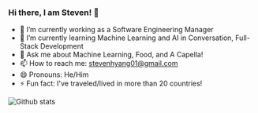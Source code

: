 ### Hi there, I am Steven! 👋

- 🔭 I’m currently working as a Software Engineering Manager
- 🌱 I’m currently learning Machine Learning and AI in Conversation, Full-Stack Development
- 💬 Ask me about Machine Learning, Food, and A Capella!
- 📫 How to reach me: stevenhyang01@gmail.com
- 😄 Pronouns: He/Him
- ⚡ Fun fact: I've traveled/lived in more than 20 countries!


![Github stats](https://github-readme-stats.vercel.app/api?username=syang0624&theme=highcontrast&show_icons=true&count_private=true)



<!--
**syang0624/syang0624** is a ✨ _special_ ✨ repository because its `README.md` (this file) appears on your GitHub profile.

Here are some ideas to get you started:

- 🔭 I’m currently working on ...
- 🌱 I’m currently learning ...
- 👯 I’m looking to collaborate on ...
- 🤔 I’m looking for help with ...
- 💬 Ask me about ...
- 📫 How to reach me: ...
- 😄 Pronouns: ...
- ⚡ Fun fact: ...

![Top Languages Card](https://github-readme-stats.vercel.app/api/top-langs/?username=syang0624&layout=compact)
-->
